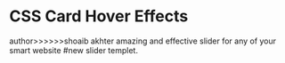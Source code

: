 # CSS Card Hover Effects
author>>>>>>shoaib akhter
amazing and effective slider for any of your smart website 
#new slider templet. 
